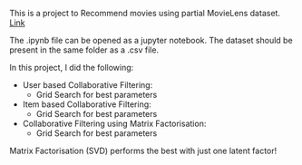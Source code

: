 This is a project to Recommend movies using partial MovieLens dataset. [Link](https://github.com/laksharora98/Analytics-Vidhya/blob/main/Recommender%20Systems/Collaborative%20Filtering.ipynb)

The .ipynb file can be opened as a jupyter notebook. The dataset should be present in the same folder as a .csv file.

In this project, I did the following:

* User based Collaborative Filtering:
    * Grid Search for best parameters
* Item based Collaborative Filtering:
    * Grid Search for best parameters
* Collaborative Filtering using Matrix Factorisation:
    * Grid Search for best parameters

Matrix Factorisation (SVD) performs the best with just one latent factor!
